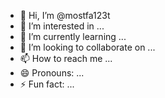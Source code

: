 - 👋 Hi, I’m @mostfa123t
- 👀 I’m interested in ...
- 🌱 I’m currently learning ...
- 💞️ I’m looking to collaborate on ...
- 📫 How to reach me ...
- 😄 Pronouns: ...
- ⚡ Fun fact: ...

<!---
mostfa123t/mostfa123t is a ✨ special ✨ repository because its `README.md` (this file) appears on your GitHub profile.
You can click the Preview link to take a look at your changes.
--->
